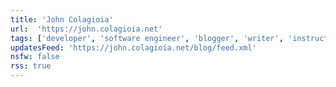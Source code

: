 ```yaml
---
title: 'John Colagioia'
url:  'https://john.colagioia.net'
tags: ['developer', 'software engineer', 'blogger', 'writer', 'instructor', 'free culture']
updatesFeed: 'https://john.colagioia.net/blog/feed.xml'
nsfw: false
rss: true
---
```

